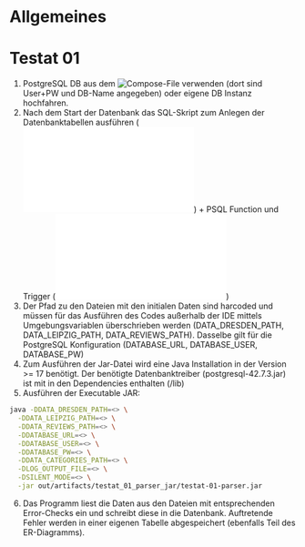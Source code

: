 # Allgemeines



# Testat 01 

1. PostgreSQL DB aus dem ![Compose-File](docker-compose.yaml) verwenden (dort sind User+PW und DB-Name angegeben) oder eigene DB Instanz hochfahren.
2. Nach dem Start der Datenbank das SQL-Skript zum Anlegen der Datenbanktabellen ausführen (![create_tables.sql](sql/create_tables.sql)) + PSQL Function und Trigger (![create_function_trigger.sql](sql/functions_triggers.sql))
3. Der Pfad zu den Dateien mit den initialen Daten sind harcoded und müssen für das Ausführen des Codes 
  außerhalb der IDE mittels Umgebungsvariablen überschrieben werden (DATA_DRESDEN_PATH, DATA_LEIPZIG_PATH, DATA_REVIEWS_PATH).
  Dasselbe gilt für die PostgreSQL Konfiguration (DATABASE_URL, DATABASE_USER, DATABASE_PW)
4. Zum Ausführen der Jar-Datei wird eine Java Installation in der Version >= 17 benötigt. 
   Der benötigte Datenbanktreiber (postgresql-42.7.3.jar) ist mit in den Dependencies enthalten (/lib)
5. Ausführen der Executable JAR:

```bash 
java -DDATA_DRESDEN_PATH=<> \
  -DDATA_LEIPZIG_PATH=<> \
  -DDATA_REVIEWS_PATH=<> \
  -DDATABASE_URL=<> \
  -DDATABASE_USER=<> \
  -DDATABASE_PW=<> \
  -DDATA_CATEGORIES_PATH=<> \
  -DLOG_OUTPUT_FILE=<> \
  -DSILENT_MODE=<> \
  -jar out/artifacts/testat_01_parser_jar/testat-01-parser.jar
```

6. Das Programm liest die Daten aus den Dateien mit entsprechenden Error-Checks ein und schreibt diese in die Datenbank.
   Auftretende Fehler werden in einer eigenen Tabelle abgespeichert (ebenfalls Teil des ER-Diagramms).
